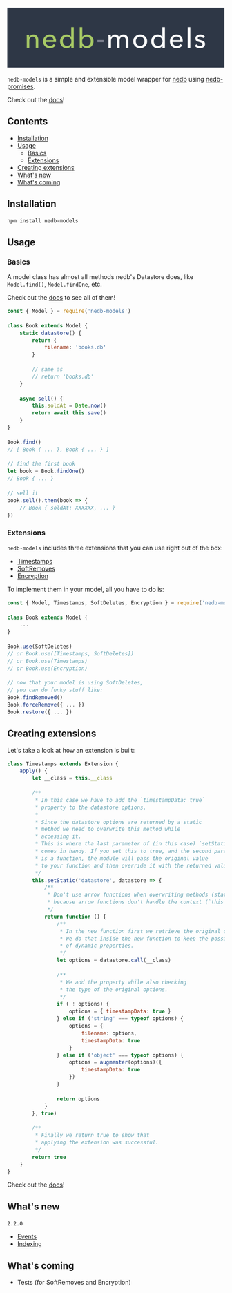 ![nedb-models](https://github.com/bajankristof/nedb-models/blob/master/logo.svg "nedb-models")

`nedb-models` is a simple and extensible model wrapper for [nedb](https://www.npmjs.com/package/nedb) using [nedb-promises](https://www.npmjs.com/package/nedb-promises).

Check out the [docs](https://github.com/bajankristof/nedb-models/blob/master/docs.md)!

## Contents
- [Installation](#installation)
- [Usage](#usage)
    - [Basics](#basics)
    - [Extensions](#extensions)
- [Creating extensions](#creating-extensions)
- [What's new](#whats-new)
- [What's coming](#whats-coming)

<a name="installation"></a>
## Installation
```bash
npm install nedb-models
```

<a name="usage"></a>
## Usage
<a name="basics"></a>
### Basics
A model class has almost all methods nedb's Datastore
does, like `Model.find()`, `Model.findOne`, etc.

Check out the [docs](https://github.com/bajankristof/nedb-models/blob/master/docs.md)
to see all of them!

```js
const { Model } = require('nedb-models')

class Book extends Model {
    static datastore() {
        return {
            filename: 'books.db'
        }
            
        // same as
        // return 'books.db'
    }
    
    async sell() {
        this.soldAt = Date.now()
        return await this.save()
    } 
}

Book.find()
// [ Book { ... }, Book { ... } ]

// find the first book
let book = Book.findOne()
// Book { ... }

// sell it
book.sell().then(book => {
    // Book { soldAt: XXXXXX, ... }
})
```

<a name="extensions"></a>
### Extensions
`nedb-models` includes three extensions that you can use right out of the box:
- [Timestamps](https://github.com/bajankristof/nedb-models/blob/master/docs.md#Timestamps)
- [SoftRemoves](https://github.com/bajankristof/nedb-models/blob/master/docs.md#SoftRemoves)
- [Encryption](https://github.com/bajankristof/nedb-models/blob/master/docs.md#Encryption)

To implement them in your model, all you have to do is:
```js
const { Model, Timestamps, SoftDeletes, Encryption } = require('nedb-models')

class Book extends Model {
    ...
}

Book.use(SoftDeletes)
// or Book.use([Timestamps, SoftDeletes])
// or Book.use(Timestamps)
// or Book.use(Encryption)

// now that your model is using SoftDeletes, 
// you can do funky stuff like:
Book.findRemoved()
Book.forceRemove({ ... })
Book.restore({ ... })
```

<a name="creating-extensions"></a>
## Creating extensions
Let's take a look at how an extension is built:
```js
class Timestamps extends Extension {
    apply() {
        let __class = this.__class

        /**
         * In this case we have to add the `timestampData: true`
         * property to the datastore options.
         *
         * Since the datastore options are returned by a static
         * method we need to overwrite this method while
         * accessing it.
         * This is where tha last parameter of (in this case) `setStatic`
         * comes in handy. If you set this to true, and the second parameter
         * is a function, the module will pass the original value
         * to your function and then override it with the returned value.
         */
        this.setStatic('datastore', datastore => {
            /**
             * Don't use arrow functions when overwriting methods (static or instance),
             * because arrow functions don't handle the context (`this`) well.
             */
            return function () {
                /**
                 * In the new function first we retrieve the original options.
                 * We do that inside the new function to keep the possibility
                 * of dynamic properties.
                 */
                let options = datastore.call(__class)

                /**
                 * We add the property while also checking
                 * the type of the original options.
                 */
                if ( ! options) {
                    options = { timestampData: true }
                } else if ('string' === typeof options) {
                    options = {
                        filename: options,
                        timestampData: true
                    }
                } else if ('object' === typeof options) {
                    options = augmenter(options)({
                        timestampData: true
                    })
                }

                return options
            }
        }, true)

        /**
         * Finally we return true to show that
         * applying the extension was successful.
         */
        return true
    }
}
```

Check out the [docs](https://github.com/bajankristof/nedb-models/blob/master/docs.md)!

<a name="whats-new"></a>
## What's new
`2.2.0`
- [Events](https://github.com/bajankristof/nedb-models/blob/master/docs.md#Model.addListener)
- [Indexing](https://github.com/bajankristof/nedb-models/blob/master/docs.md#Model.ensureIndex)

<a name="whats-coming"></a>
## What's coming
- Tests (for SoftRemoves and Encryption)
